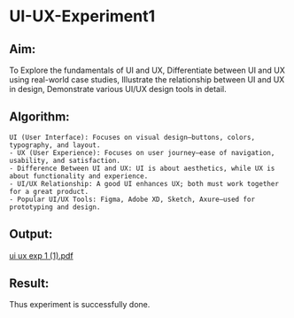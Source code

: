 # UI-UX-Experiment1

## Aim:

To Explore the fundamentals of UI and UX, Differentiate between UI and UX using real-world case studies, 
Illustrate the relationship between UI and UX in design, Demonstrate various UI/UX design tools in detail.

## Algorithm:

```
UI (User Interface): Focuses on visual design—buttons, colors, typography, and layout.
- UX (User Experience): Focuses on user journey—ease of navigation, usability, and satisfaction.
- Difference Between UI and UX: UI is about aesthetics, while UX is about functionality and experience.
- UI/UX Relationship: A good UI enhances UX; both must work together for a great product.
- Popular UI/UX Tools: Figma, Adobe XD, Sketch, Axure—used for prototyping and design.
```

## Output:
[ui ux exp 1 (1).pdf](https://github.com/user-attachments/files/20540328/ui.ux.exp.1.1.pdf)

## Result:
Thus experiment is successfully done.
